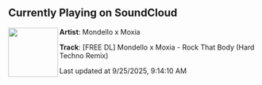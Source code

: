 ## Currently Playing on SoundCloud

[<img align="left" width="100" src="https://i1.sndcdn.com/artworks-z2XSwyCwbyKg26qg-j6uCSA-t500x500.png">](https://soundcloud.com/gewoonraves/free-dl-mondello-x-moxia-rock-that-body-hard-techno-remix)

**Artist**: Mondello x Moxia 

**Track**: [FREE DL] Mondello x Moxia - Rock That Body (Hard Techno Remix)

Last updated at 9/25/2025, 9:14:10 AM
